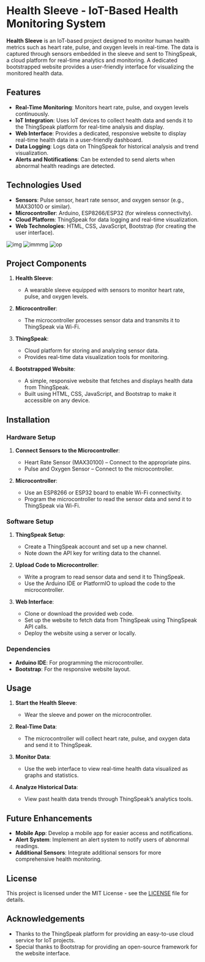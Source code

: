 
# Health Sleeve - IoT-Based Health Monitoring System

**Health Sleeve** is an IoT-based project designed to monitor human health metrics such as heart rate, pulse, and oxygen levels in real-time. The data is captured through sensors embedded in the sleeve and sent to ThingSpeak, a cloud platform for real-time analytics and monitoring. A dedicated bootstrapped website provides a user-friendly interface for visualizing the monitored health data.

## Features

- **Real-Time Monitoring**: Monitors heart rate, pulse, and oxygen levels continuously.
- **IoT Integration**: Uses IoT devices to collect health data and sends it to the ThingSpeak platform for real-time analysis and display.
- **Web Interface**: Provides a dedicated, responsive website to display real-time health data in a user-friendly dashboard.
- **Data Logging**: Logs data on ThingSpeak for historical analysis and trend visualization.
- **Alerts and Notifications**: Can be extended to send alerts when abnormal health readings are detected.

## Technologies Used

- **Sensors**: Pulse sensor, heart rate sensor, and oxygen sensor (e.g., MAX30100 or similar).
- **Microcontroller**: Arduino, ESP8266/ESP32 (for wireless connectivity).
- **Cloud Platform**: ThingSpeak for data logging and real-time visualization.
- **Web Technologies**: HTML, CSS, JavaScript, Bootstrap (for creating the user interface).

![img](https://github.com/user-attachments/assets/333f2e67-5833-427e-9f77-64a9541c04d5)
![immmg](https://github.com/user-attachments/assets/e8bbd4a0-a5e9-4595-ac78-a2609143cf1b)
 ![op](https://github.com/user-attachments/assets/2e380f6a-2df9-455e-90eb-eaca2e335e81)

## Project Components

1. **Health Sleeve**:
   - A wearable sleeve equipped with sensors to monitor heart rate, pulse, and oxygen levels.
  
2. **Microcontroller**:
   - The microcontroller processes sensor data and transmits it to ThingSpeak via Wi-Fi.

3. **ThingSpeak**:
   - Cloud platform for storing and analyzing sensor data.
   - Provides real-time data visualization tools for monitoring.

4. **Bootstrapped Website**:
   - A simple, responsive website that fetches and displays health data from ThingSpeak.
   - Built using HTML, CSS, JavaScript, and Bootstrap to make it accessible on any device.

## Installation

### Hardware Setup
1. **Connect Sensors to the Microcontroller**:
   - Heart Rate Sensor (MAX30100) – Connect to the appropriate pins.
   - Pulse and Oxygen Sensor – Connect to the microcontroller.
   
2. **Microcontroller**: 
   - Use an ESP8266 or ESP32 board to enable Wi-Fi connectivity.
   - Program the microcontroller to read the sensor data and send it to ThingSpeak via Wi-Fi.

### Software Setup

1. **ThingSpeak Setup**:
   - Create a ThingSpeak account and set up a new channel.
   - Note down the API key for writing data to the channel.
   
2. **Upload Code to Microcontroller**:
   - Write a program to read sensor data and send it to ThingSpeak.
   - Use the Arduino IDE or PlatformIO to upload the code to the microcontroller.

3. **Web Interface**:
   - Clone or download the provided web code.
   - Set up the website to fetch data from ThingSpeak using ThingSpeak API calls.
   - Deploy the website using a server or locally.

### Dependencies

- **Arduino IDE**: For programming the microcontroller.
- **Bootstrap**: For the responsive website layout.

## Usage

1. **Start the Health Sleeve**:
   - Wear the sleeve and power on the microcontroller.
   
2. **Real-Time Data**:
   - The microcontroller will collect heart rate, pulse, and oxygen data and send it to ThingSpeak.
   
3. **Monitor Data**:
   - Use the web interface to view real-time health data visualized as graphs and statistics.
   
4. **Analyze Historical Data**:
   - View past health data trends through ThingSpeak’s analytics tools.

## Future Enhancements

- **Mobile App**: Develop a mobile app for easier access and notifications.
- **Alert System**: Implement an alert system to notify users of abnormal readings.
- **Additional Sensors**: Integrate additional sensors for more comprehensive health monitoring.
  
## License

This project is licensed under the MIT License - see the [LICENSE](LICENSE) file for details.

## Acknowledgements

- Thanks to the ThingSpeak platform for providing an easy-to-use cloud service for IoT projects.
- Special thanks to Bootstrap for providing an open-source framework for the website interface.

